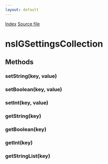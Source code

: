 ```yaml
---
layout: default
---
```

<div id='links'><a href="../index.html">Index</a>
<a href="http://dxr.mozilla.org/mozilla-central/source/xpcom/system/nsIGSettingsService.idl">Source file</a>
</div>

# nsIGSettingsCollection #

## Methods ##

### setString(key, value) ###

### setBoolean(key, value) ###

### setInt(key, value) ###

### getString(key) ###

### getBoolean(key) ###

### getInt(key) ###

### getStringList(key) ###
